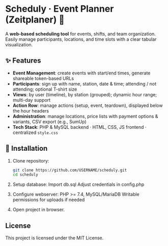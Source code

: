 # Scheduly · Event Planner (Zeitplaner) 📅

A **web-based scheduling tool** for events, shifts, and team organization.  
Easily manage participants, locations, and time slots with a clear tabular visualization.

## ✨ Features

- **Event Management**: create events with start/end times, generate shareable token-based URLs  
- **Participants**: sign up with name, station, date & time; attending / not attending; optional T-shirt size  
- **Views**: by user (timeline), by station (grouped); dynamic hour range; multi-day support  
- **Action Row**: manage actions (setup, event, teardown), displayed below the hour headers  
- **Administration**: manage locations, price lists with payment options & variants, CSV export (e.g., SumUp)  
- **Tech Stack**: PHP & MySQL backend · HTML, CSS, JS frontend · centralized `style.css`  

## 🚀 Installation

1. Clone repository:
   ```bash
   git clone https://github.com/USERNAME/scheduly.git
   cd scheduly

2. Setup database:
  Import db.sql 
  Adjust credentials in config.php

3. Configure webserver:
  PHP >= 7.4, MySQL/MariaDB
  Writable permissions for uploads if needed

4. Open project in browser.

## License

This project is licensed under the MIT License.
